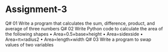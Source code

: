 # Assignment-3
Q# 01 Write a program that calculates the sum, difference, product, and average of three numbers  Q# 02 Write Python code to calculate the area of the following shapes   • Area=0.5​×base×height • Area=sidexside • Area=π×radius2 • Area=length×width  Q# 03 Write a program to swap values of two variables

